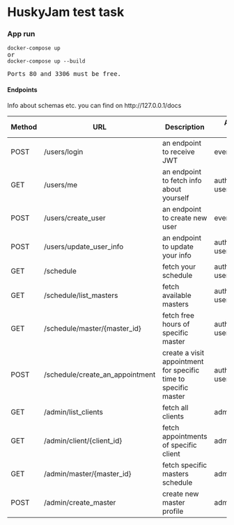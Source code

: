 # HuskyJam test task

### App run
<pre><code>docker-compose up</code>
or
<code>docker-compose up --build</code></pre>
<pre>Ports 80 and 3306 must be free.</pre>

#### Endpoints
<p>Info about schemas etc. you can find on http://127.0.0.1/docs</p>
<table>
    <thead>
        <tr>
            <th>Method</th>
            <th>URL</th>
            <th>Description</th>
            <th>Access rights</th>
        </tr>
    </thead>
    <tbody>
        <tr>
            <td>POST</td>
            <td>/users/login</td>
            <td>an endpoint to receive JWT</td>
            <td>everyone</td>
        </tr>
        <tr>
            <td>GET</td>
            <td>/users/me</td>
            <td>an endpoint to fetch info about yourself</td>
            <td>authenticated users</td>
        </tr>
        <tr>
            <td>POST</td>
            <td>/users/create_user</td>
            <td>an endpoint to create new user</td>
            <td>everyone</td>
        </tr>
        <tr>
            <td>POST</td>
            <td>/users/update_user_info</td>
            <td>an endpoint to update your info</td>
            <td>authenticated users</td>
        </tr>
        <tr>
            <td>GET</td>
            <td>/schedule</td>
            <td>fetch your schedule</td>
            <td>authenticated users</td>
        </tr>
        <tr>
            <td>GET</td>
            <td>/schedule/list_masters</td>
            <td>fetch available masters</td>
            <td>authenticated users</td>
        </tr>
        <tr>
            <td>GET</td>
            <td>/schedule/master/{master_id}</td>
            <td>fetch free hours of specific master</td>
            <td>authenticated users</td>
        </tr>
        <tr>
            <td>POST</td>
            <td>/schedule/create_an_appointment</td>
            <td>create a visit appointment for specific time to specific master</td>
            <td>authenticated users</td>
        </tr>
        <tr>
            <td>GET</td>
            <td>/admin/list_clients</td>
            <td>fetch all clients</td>
            <td>admin only</td>
        </tr>
        <tr>
            <td>GET</td>
            <td>/admin/client/{client_id}</td>
            <td>fetch appointments of specific client</td>
            <td>admin only</td>
        </tr>
        <tr>
            <td>GET</td>
            <td>/admin/master/{master_id}</td>
            <td>fetch specific masters schedule</td>
            <td>admin only</td>
        </tr>
        <tr>
            <td>POST</td>
            <td>/admin/create_master</td>
            <td>create new master profile</td>
            <td>admin only</td>
        </tr>
    </tbody>
</table>